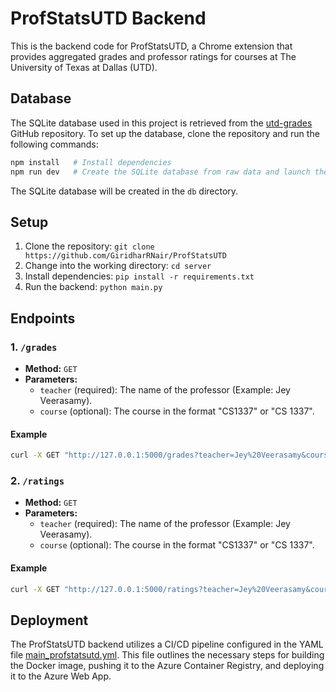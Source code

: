 # ProfStatsUTD Backend

This is the backend code for ProfStatsUTD, a Chrome extension that provides aggregated grades and professor ratings for courses at The University of Texas at Dallas (UTD).

## Database

The SQLite database used in this project is retrieved from the [utd-grades](https://github.com/acmutd/utd-grades) GitHub repository. To set up the database, clone the repository and run the following commands:

```bash
npm install   # Install dependencies
npm run dev   # Create the SQLite database from raw data and launch the Next.js development server
```

The SQLite database will be created in the `db` directory. 

## Setup
1. Clone the repository: `git clone https://github.com/GiridharRNair/ProfStatsUTD`
2. Change into the working directory: `cd server`
3. Install dependencies: `pip install -r requirements.txt`
4. Run the backend: `python main.py`

## Endpoints

### 1. `/grades`

- **Method:** `GET`
- **Parameters:**
  - `teacher` (required): The name of the professor (Example: Jey Veerasamy).
  - `course` (optional): The course in the format "CS1337" or "CS 1337".

#### Example

```bash
curl -X GET "http://127.0.0.1:5000/grades?teacher=Jey%20Veerasamy&course=CS1337"
```

### 2. `/ratings`

- **Method:** `GET`
- **Parameters:**
  - `teacher` (required): The name of the professor (Example: Jey Veerasamy).
  - `course` (optional): The course in the format "CS1337" or "CS 1337".

#### Example

```bash
curl -X GET "http://127.0.0.1:5000/ratings?teacher=Jey%20Veerasamy&course=CS1337"
```

## Deployment

The ProfStatsUTD backend utilizes a CI/CD pipeline configured in the YAML file [main_profstatsutd.yml](../.github/workflows/main_profstatsutd.yml). This file outlines the necessary steps for building the Docker image, pushing it to the Azure Container Registry, and deploying it to the Azure Web App.

